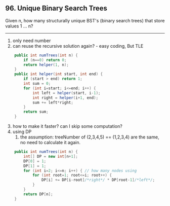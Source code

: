 ## 96. Unique Binary Search Trees

Given n, how many structurally unique BST's (binary search trees) that store values 1 ... n?

---
1. only need number
2. can reuse the recursive solution again? - easy coding, But TLE
```java
    public int numTrees(int n) {
        if (n==0) return 0;
        return helper(1, n);
    }
    public int helper(int start, int end) {
        if (start > end) return 1;
        int sum = 0;
        for (int i=start; i<=end; i++) {
            int left = helper(start, i-1);
            int right = helper(i+1, end);
            sum += left*right;
        }
        return sum;
    }
```
3. how to make it faster? can I skip some computation?
4. using DP
   1. the assumption: treeNumber of (2,3,4,5) == (1,2,3,4) are the same, no need to calculate it again.

```java
    public int numTrees(int n) {
        int[] DP = new int[n+1];
        DP[0] = 1;
        DP[1] = 1;
        for (int i=2; i<=n; i++) { // how many nodes using
            for (int root=1; root<=i; root++) {
                DP[i] += DP[i-root]/*right*/ * DP[root-1]/*left*/;
            }
        }
        return DP[n];
    }
```

